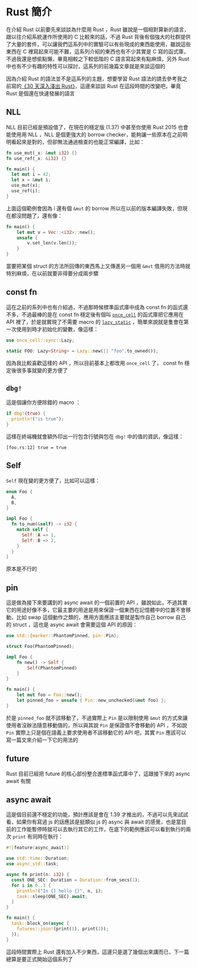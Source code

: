 Rust 簡介
=========

在介紹 Rust 以前要先來談談為什麼用 Rust ，Rust 雖說是一個相對算新的語言，跟以往介紹系統運作所使用的 C 比較來的話，不過 Rust 背後有個強大的社群提供了大量的套件，可以讓我們這系列中的實驗可以有些現成的東西能使用，雖說這些東西在 C 裡寫起來可能不難，這系列介紹的東西也有不少其實是 C 寫的函式庫，不過我還是想偷點懶，畢竟相較之下較低階的 C 語言寫起來有點麻煩，另外 Rust 中也有不少有趣的特性可以探討，這系列的前幾篇文章就是來談這個的

因為介紹 Rust 的語法並不是這系列的主題，想要學習 Rust 語法的請去參考我之前寫的[《30 天深入淺出 Rust》][rust-30-days]，這邊來談談 Rust 在這段時間的改變吧，畢竟 Rust 是個還在快速發展的語言

[rust-30-days]: https://ithelp.ithome.com.tw/users/20111802/ironman/1742

NLL
---

NLL 目前已經是預設值了，在現在的穩定版 (1.37) 中甚至你使用 Rust 2015 也會能使用用 NLL ，NLL 是個更強大的 borrow checker，能夠讓一些原本在之前明明看起來是對的，但卻無法通過檢查的也能正常編譯，比如：

```rust
fn use_mut(_x: &mut i32) {}
fn use_ref(_x: &i32) {}

fn main() {
  let mut i = 42;
  let x = &mut i;
  use_mut(x);
  use_ref(i);
}
```

上面這個範例會因為 i 還有個 `&mut` 的 borrow 所以在以前的版本編譯失敗，但現在都沒問題了，還有像：

```rust
fn main() {
    let mut v = Vec::<i32>::new();
    unsafe {
        v.set_len(v.len());
    }
}
```

當要把某個 struct 的方法所回傳的東西馬上又傳進另一個用 `&mut` 借用的方法時就特別麻煩，在以前就要非得要分成兩步驟

const fn
--------

這在之前的系列中也有介紹過，不過那時候標準函式庫中成為 const fn 的函式還不多，不過最棒的是在 const fn 穩定後有個叫 [`once_cell`][once_cell] 的函式庫把它應用在 API 裡了，於是就實現了不需要 macro 的 [`lazy_static`][lazy_static] ，簡單來說就是隻會在第一次使用到時才初始化的變數，像這樣：

```rust
use once_cell::sync::Lazy;

static FOO: Lazy<String> = Lazy::new(|| "foo".to_owned());
```

[once_cell]: https://github.com/matklad/once_cell
[lazy_static]: https://github.com/rust-lang-nursery/lazy-static.rs

因為我比較喜歡這樣的 API ，所以目前基本上都改用 `once_cell` 了， const fn 穩定後很多事就變的更方便了

`dbg!`
------

這是個讓你方便除錯的 macro ：

```rust
if dbg!(true) {
  println!("is true");
}
```

這樣在終端機就會額外印出一行包含行號與包在 `dbg!` 中的值的資訊，像這樣：

```plain
[foo.rs:12] true = true
```

Self
----

`Self` 現在變的更方便了，比如可以這樣：

```rust
enum Foo {
  A,
  B,
}

impl Foo {
  fn to_num(&self) -> i32 {
    match self {
      Self::A => 1,
      Self::B => 2,
    }
  }
}
```

原本是不行的

pin
---

這是做為接下來要講到的 async await 的一個前置的 API ，雖說如此，不過其實它的用途好像不多，它最主要的用途是用來保證一個東西在記憶體中的位置不會移動，比如 swap 這個動作之類的，應用方面應該主要就是製作自己 borrow 自己的 struct ，這也是 async await 會需要這個 API 的原因：

```rust
use std::{marker::PhantomPinned, pin::Pin};

struct Foo(PhantomPinned);

impl Foo {
    fn new() -> Self {
        Self(PhantomPinned)
    }
}

fn main() {
    let mut foo = Foo::new();
    let pinned_foo = unsafe { Pin::new_unchecked(&mut foo) };
}
```

於是 `pinned_foo` 就不該移動了，不過實際上 `Pin` 是以限制使用 `&mut` 的方式來讓使用者沒辦法隨意移動值的，所以與其說 `Pin` 是保證值不會移動的 API ，不如說 `Pin` 實際上只是個在語義上要求使用者不該移動它的 API 吧，其實 `Pin` 應該可以寫一篇文來介紹一下它的用法的

future
------

Rust 目前已經把 future 的核心部份整合進標準函式庫中了，這跟接下來的 async await 有關

async await
-----------

這是個目前還不穩定的功能，預計應該是會在 1.39 才推出的，不過可以先來試試看，如果你有寫過 js 的話應該是挺類似 js 的 async 與 await 的感覺，也是當目前的工作能暫停時就可以去執行其它的工作，在底下的範例應該可以看到執行的兩次 `print` 有同時在執行：

```rust
#![feature(async_await)]

use std::time::Duration;
use async_std::task;

async fn print(n: i32) {
  const ONE_SEC: Duration = Duration::from_secs(1);
  for i in 0..3 {
    println!("In {} hello {}", n, i);
    task::sleep(ONE_SEC).await;
  }
}

fn main() {
  task::block_on(async {
    futures::join!(print(1), print(2));
  });
}
```

這段時間實際上 Rust 還有加入不少東西，這邊只是選了幾個出來講而已，下一篇總算是要正式開始這個系列了
